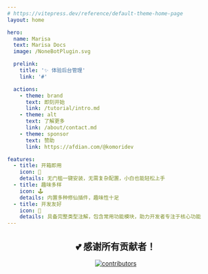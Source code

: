 ```yaml
---
# https://vitepress.dev/reference/default-theme-home-page
layout: home

hero:
  name: Marisa
  text: Marisa Docs
  image: /NoneBotPlugin.svg

  prelink:
    title: '✨ 体验后台管理'
    link: '#'

  actions:
    - theme: brand
      text: 即刻开始
      link: /tutorial/intro.md
    - theme: alt
      text: 了解更多
      link: /about/contact.md
    - theme: sponsor
      text: 赞助
      link: https://afdian.com/@komoridev

features:
  - title: 开箱即用
    icon: 🎁
    details: 无门槛一键安装，无需复杂配置，小白也能轻松上手
  - title: 趣味多样
    icon: 🕹️
    details: 内置多种修仙插件，趣味性十足
  - title: 开发友好
    icon: 🤝
    details: 具备完整类型注解，包含常用功能模块，助力开发者专注于核心功能
---
```


<!-- markdownlint-disable MD041 -->

<div align="center">
  <h2>
    💕 感谢所有贡献者！
  </h2>

  <a href="https://github.com/MyXiaoNan/Marisa/graphs/contributors" flex justify-center>
    <img src="https://contrib.rocks/image?repo=MyXiaoNan/Marisa" alt="contributors" />
  </a>
</div>
